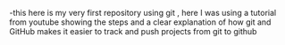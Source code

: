 -this here is my very first repository using git , here I was using a tutorial from youtube showing the steps and a clear explanation of how git and GitHub makes it easier to track and push projects from git to github
